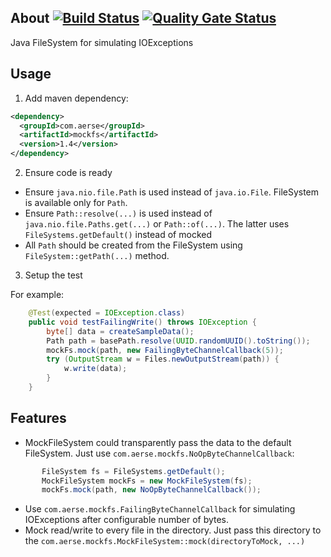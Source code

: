 ## About [![Build Status](https://travis-ci.org/dernasherbrezon/mockfs.svg?branch=master)](https://travis-ci.org/dernasherbrezon/mockfs) [![Quality Gate Status](https://sonarcloud.io/api/project_badges/measure?project=com.aerse%3Amockfs&metric=alert_status)](https://sonarcloud.io/dashboard?id=com.aerse%3Amockfs)

Java FileSystem for simulating IOExceptions

## Usage

1. Add maven dependency:

```xml
<dependency>
  <groupId>com.aerse</groupId>
  <artifactId>mockfs</artifactId>
  <version>1.4</version>
</dependency>
```

2. Ensure code is ready

* Ensure `java.nio.file.Path` is used instead of `java.io.File`. FileSystem is available only for `Path`.
* Ensure `Path::resolve(...)` is used instead of `java.nio.file.Paths.get(...)` or `Path::of(...)`. The latter uses `FileSystems.getDefault()` instead of mocked
* All `Path` should be created from the FileSystem using `FileSystem::getPath(...)` method.

3. Setup the test

For example:

```java
	@Test(expected = IOException.class)
	public void testFailingWrite() throws IOException {
		byte[] data = createSampleData();
		Path path = basePath.resolve(UUID.randomUUID().toString());
		mockFs.mock(path, new FailingByteChannelCallback(5));
		try (OutputStream w = Files.newOutputStream(path)) {
			w.write(data);
		}
	}
```

## Features

 * MockFileSystem could transparently pass the data to the default FileSystem. Just use `com.aerse.mockfs.NoOpByteChannelCallback`:
 ```java
		FileSystem fs = FileSystems.getDefault();
		MockFileSystem mockFs = new MockFileSystem(fs);
		mockFs.mock(path, new NoOpByteChannelCallback());
 ```
 * Use `com.aerse.mockfs.FailingByteChannelCallback` for simulating IOExceptions after configurable number of bytes.
 * Mock read/write to every file in the directory. Just pass this directory to the `com.aerse.mockfs.MockFileSystem::mock(directoryToMock, ...)`

